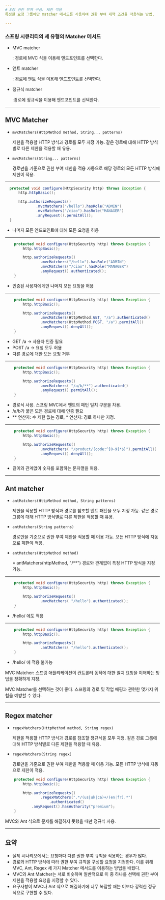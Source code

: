 ```yaml
---
# 8장 권한 부여 구성: 제한 적용
특정한 요청 그룹에만 matcher 메서드를 사용하여 권한 부여 제약 조건을 적용하는 방법.

---
```

### 스프링 시큐리티의 세 유형의 Matcher 메서드
- MVC matcher
 
  : 경로에 MVC 식을 이용해 엔드포인트를 선택한다.
- 앤트 matcher

  : 경로에 앤트 식을 이용해 엔드포인트를 선택한다.
- 정규식 matcher

  :경로에 정규식을 이용해 엔드포인트를 선택한다.

---
## MVC Matcher
- `mvcMatchers(HttpMethod method, String... patterns)`

  제한을 적용할 HTTP 방식과 경로를 모두 지정 가능.
  같은 경로에 대해 HTTP 방식별로 다른 제한을 적용할 때 유용.
  
- `mvcMatchers(String... patterns)`

  경로만을 기준으로 권한 부여 제한을 적용
  자동으로 해당 경로의 모든 HTTP 방식에 제한이 적용.

---
  ``` java
    protected void configure(HttpSecurity http) throws Exception {
        http.httpBasic();

        http.authorizeRequests()
                .mvcMatchers("/hello").hasRole("ADMIN")
                .mvcMatchers("/ciao").hasRole("MANAGER")
                .anyRequest().permitAll();
    }
```
  - 나머지 모든 엔드포인트에 대해 모든 요청을 허용

    
---
``` java
    protected void configure(HttpSecurity http) throws Exception {
        http.httpBasic();

        http.authorizeRequests()
                .mvcMatchers("/hello").hasRole("ADMIN")
                .mvcMatchers("/ciao").hasRole("MANAGER")
                .anyRequest().authenticated();
    }
```
- 인증된 사용자에게만 나머지 모든 요청을 허용

---
``` java
    protected void configure(HttpSecurity http) throws Exception {
        http.httpBasic();

        http.authorizeRequests()
                .mvcMatchers(HttpMethod.GET, "/a").authenticated()
                .mvcMatchers(HttpMethod.POST, "/a").permitAll()
                .anyRequest().denyAll();
    }
```
- GET /a → 사용자 인증 필요
- POST /a → 요청 모두 허용
- 다른 경로에 대한 모든 요청 거부

---
``` java
    protected void configure(HttpSecurity http) throws Exception {
        http.httpBasic();

        http.authorizeRequests()
                .mvcMatchers( "/a/b/**").authenticated()
                .anyRequest().permitAll();
    }
```
- 경로식 사용. 스프링 MVC에서 앤트의 패턴 일치 구문을 차용.
- /a/b가 붙은 모든 경로에 대해 인증 필요
- ** 연산자: 수 제한 없는 경로, * 연산자: 경로 하나만 지정.

---
``` java
    protected void configure(HttpSecurity http) throws Exception {
        http.httpBasic();

        http.authorizeRequests()
                .mvcMatchers( "/product/{code:^[0-9]*$}").permitAll()
                .anyRequest().denyAll();
    }
```
- 길이와 관계없이 숫자를 포함하는 문자열을 허용.

---
## Ant matcher
- `antMatchers(HttpMethod method, String patterns)`

  제한을 적용할 HTTP 방식과 경로를 참조할 앤트 패턴을 모두 지정 가능.
  같은 경로 그룹에 대해 HTTP 방식별로 다른 제한을 적용할 때 유용.

- `antMatchers(String patterns)`

  경로만을 기준으로 권한 부여 제한을 적용할 때 이용 가능.
  모든 HTTP 방식에 자동으로 제한이 적용.

- `antMatchers(HttpMethod method)`
  
  = antMatchers(httpMethod, "/**")
  경로와 관계없이 특정 HTTP 방식을 지정 가능.

---
``` java
    protected void configure(HttpSecurity http) throws Exception {
        http.httpBasic();

        http.authorizeRequests()
                .mvcMatchers( "/hello").authenticated();
    }
```
- /hello/ 에도 적용

---
``` java
    protected void configure(HttpSecurity http) throws Exception {
        http.httpBasic();

        http.authorizeRequests()
                .antMatchers( "/hello").authenticated();
    }
```
- /hello/ 에 적용 불가능

MVC Matcher: 스프링 애플리케이션이 컨트롤러 동작에 대한 일치 요청을 이해하는 방법을 정확하게 지정.

MVC Matcher를 선택하는 것이 좋다. 스프링의 경로 및 작업 매핑과 관련한 몇가지 위험을 예방할 수 있다.

---
## Regex matcher

- `regexMatchers(HttpMethod method, String regex)`

  제한을 적용할 HTTP 방식과 경로를 참조할 정규식을 모두 지정.
  같은 경로 그룹에 대해 HTTP 방식별로 다른 제한을 적용할 때 유용.

- `regexMatchers(String regex)`
  
  경로만을 기준으로 권한 부여 제한을 적용할 때 이용 가능.
  모든 HTTP 방식에 자동으로 제한이 적용.

``` java
    protected void configure(HttpSecurity http) throws Exception {
        http.httpBasic();

        http.authorizeRequests()
                .regexMatchers(".*/(us|uk|ca)+/(en|fr).*")
                    .authenticated()
            .anyRequest().hasAuthority("premium");
    }
```

MVC와 Ant 식으로 문제를 해결하지 못했을 때만 정규식 사용.

---
## 요약
- 실제 시나리오에서는 요청마다 다른 권한 부여 규칙을 적용하는 경우가 많다.
- 경로와 HTTP 방식에 따라 권한 부여 규칙을 구성할 요청을 지정한다.
  이를 위해 MVC, Ant, Regex 세 가지 Matcher 메서드를 이용하는 방법을 배웠다.
- MVC와 Ant Matcher는 서로 비슷하며 일반적으로 이 중 하나를 선택해 권한 부여 제한을 적용할 요청을 지정할 수 있다.
- 요구사항이 MVC나 Ant 식으로 해결하기에 너무 복잡할 때는 이보다 강력한 정규식으로 구현할 수 있다.
